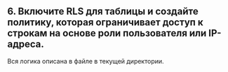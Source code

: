 ## 6.  Включите RLS для таблицы и создайте политику, которая ограничивает доступ к строкам на основе роли пользователя или IP-адреса.

Вся логика описана в файле в текущей директории. 